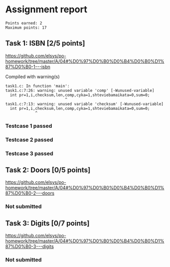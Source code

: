 # Assignment report
```
Points earned: 2
Maximum points: 17
```

## Task 1: ISBN [2/5 points]
https://github.com/elsys/po-homework/tree/master/A/04#%D0%97%D0%B0%D0%B4%D0%B0%D1%87%D0%B0-1---isbn

Compiled with warning(s)
```
task1.c: In function 'main':
task1.c:7:26: warning: unused variable 'comp' [-Wunused-variable]
  int pr=1,i,checksum,len,comp,cyka=1,shteviebamaikata=0,sum=0;
                          ^
task1.c:7:13: warning: unused variable 'checksum' [-Wunused-variable]
  int pr=1,i,checksum,len,comp,cyka=1,shteviebamaikata=0,sum=0;
             ^

```
### Testcase 1 passed
### Testcase 2 passed
### Testcase 3 passed

## Task 2: Doors [0/5 points]
https://github.com/elsys/po-homework/tree/master/A/04#%D0%97%D0%B0%D0%B4%D0%B0%D1%87%D0%B0-2---doors

### Not submitted

## Task 3: Digits [0/7 points]
https://github.com/elsys/po-homework/tree/master/A/04#%D0%97%D0%B0%D0%B4%D0%B0%D1%87%D0%B0-3---digits

### Not submitted
